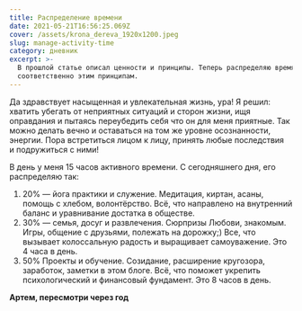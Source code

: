 ```yaml
---
title: Распределение времени
date: 2021-05-21T16:56:25.069Z
cover: /assets/krona_dereva_1920x1200.jpeg
slug: manage-activity-time
category: дневник
excerpt: >-
  В прошлой статье описал ценности и принципы. Теперь распределяю время
  соответственно этим принципам.
---
```

<p>Да&nbsp;здравствует насыщенная и&nbsp;увлекательная жизнь, ура! Я&nbsp;решил: хватить убегать от&nbsp;неприятных ситуаций и&nbsp;сторон жизни, ищя оправдания и&nbsp;пытаясь переубедить себя что он&nbsp;для меня приятные. Так можно делать вечно и&nbsp;оставаться на&nbsp;том&nbsp;же уровне осознанности, энергии. Пора встретиться лицом к&nbsp;лицу, принять любые последствия и&nbsp;подружиться с ними!</p>
<p>В&nbsp;день у&nbsp;меня 15 часов активного времени. С&nbsp;сегодняшнего дня, его распределяю так:</p>
<ol>
  <li>20%&nbsp;&mdash; йога практики и&nbsp;служение. Медитация, киртан, асаны, помощь с&nbsp;хлебом, волонтёрство. Всё, что направлено на&nbsp;внутренний баланс и&nbsp;уравнивание достатка в&nbsp;обществе.</li>
  <li>30%&nbsp;&mdash; семья, досуг и&nbsp;развлечения. Сюрпризы Любови, знакомым. Игры, общение с&nbsp;друзьями, полежать на&nbsp;дорожку;) Все, что вызывает колоссальную радость и&nbsp;выращивает самоуважение. Это 4 часа в&nbsp;день.</li>
  <li>50% Проекты и&nbsp;обучение. Созидание, расширение кругозора, заработок, заметки в&nbsp;этом блоге. Всё, что поможет укрепить психологический и&nbsp;финансовый фундамент. Это 8 часов в день.</li>
</ol>

<p><strong>Артем, пересмотри через год</strong></p>
